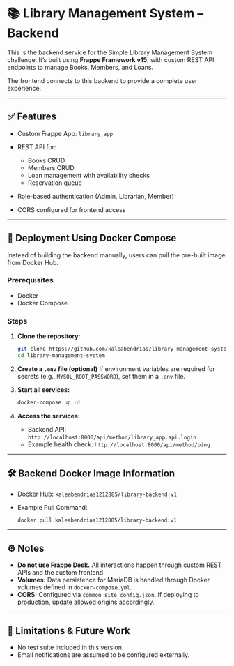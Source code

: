 # 📚 Library Management System – Backend

This is the backend service for the Simple Library Management System challenge. It’s built using **Frappe Framework v15**, with custom REST API endpoints to manage Books, Members, and Loans.

The frontend connects to this backend to provide a complete user experience.

---

## ✅ Features

* Custom Frappe App: `library_app`
* REST API for:

  * Books CRUD
  * Members CRUD
  * Loan management with availability checks
  * Reservation queue
* Role-based authentication (Admin, Librarian, Member)
* CORS configured for frontend access

---

## 🐋 Deployment Using Docker Compose

Instead of building the backend manually, users can pull the pre-built image from Docker Hub.

### Prerequisites

* Docker
* Docker Compose

### Steps

1. **Clone the repository:**

   ```bash
   git clone https://github.com/kaleabendrias/library-management-system
   cd library-management-system
   ```

2. **Create a `.env` file (optional)**
   If environment variables are required for secrets (e.g., `MYSQL_ROOT_PASSWORD`), set them in a `.env` file.

3. **Start all services:**

   ```bash
   docker-compose up -d
   ```

4. **Access the services:**

   * Backend API:
     `http://localhost:8000/api/method/library_app.api.login`
   * Example health check:
     `http://localhost:8000/api/method/ping`

---

## 🛠️ Backend Docker Image Information

* Docker Hub:
  [`kaleabendrias1212885/library-backend:v1`](https://hub.docker.com/r/kaleabendrias1212885/library-backend)

* Example Pull Command:

  ```bash
  docker pull kaleabendrias1212885/library-backend:v1
  ```

---

## ⚙️ Notes

* **Do not use Frappe Desk.** All interactions happen through custom REST APIs and the custom frontend.
* **Volumes:**
  Data persistence for MariaDB is handled through Docker volumes defined in `docker-compose.yml`.
* **CORS:**
  Configured via `common_site_config.json`. If deploying to production, update allowed origins accordingly.

---

## 🚧 Limitations & Future Work

* No test suite included in this version.
* Email notifications are assumed to be configured externally.
